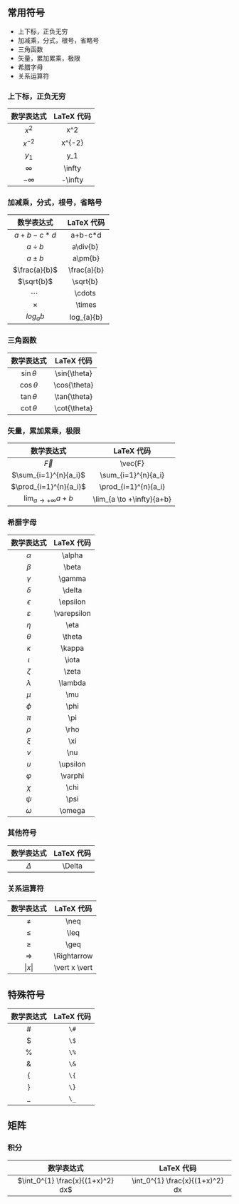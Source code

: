 ## 常用符号

- 上下标，正负无穷
- 加减乘，分式，根号，省略号
- 三角函数
- 矢量，累加累乘，极限
- 希腊字母
- 关系运算符

### 上下标，正负无穷

| 数学表达式 | LaTeX 代码 |
| :--------: | :--------: |
|   $x^2$   |    x^2     |
|  $x^{-2}$  |   x^{-2}   |
|   $y_1$    |    y_1     |
|  $\infty$  |   \infty   |
| $-\infty$  |  -\infty   |

### 加减乘，分式，根号，省略号

|  数学表达式   | LaTeX 代码 |
| :-----------: | :---------: |
|   $a+b-c*d$   |   a+b-c*d   |
|   $a\div{b}$   |  a\div{b}   |
|   $a\pm{b}$   |   a\pm{b}   |
|   $\frac{a}{b}$   |   \frac{a}{b}   |
|   $\sqrt{b}$   |   \sqrt{b}   |
|   $\cdots$    |   \cdots    |
| $\times$ | \times |
| $log_{a}{b}$ | log_{a}{b} |

### 三角函数

|   数学表达式   |  LaTeX 代码  |
| :------------: | :----------: |
| $\sin{\theta}$ | \sin{\theta} |
| $\cos{\theta}$ | \cos{\theta} |
| $\tan{\theta}$ | \tan{\theta} |
| $\cot{\theta}$ | \cot{\theta} |

### 矢量，累加累乘，极限

|            数学表达式             |        LaTeX 代码         |
| :-------------------------------: | :-----------------------: |
|             $\vec{F}$             |          \vec{F}          |
|       $\sum_{i=1}^{n}{a_i}$       |    \sum_{i=1}^{n}{a_i}    |
|      $\prod_{i=1}^{n}{a_i}$       |   \prod_{i=1}^{n}{a_i}    |
| $\lim_{a\rightarrow+\infty}{a+b}$ | \lim_{a \to +\infty}{a+b} |

### 希腊字母

|  数学表达式   | LaTeX 代码  |
| :-----------: | :---------: |
|   $\alpha$    |   \alpha    |
|    $\beta$    |    \beta    |
|   $\gamma$    |   \gamma    |
|   $\delta$    |   \delta    |
|  $\epsilon$   |  \epsilon   |
| $\varepsilon$ | \varepsilon |
|    $\eta$     |    \eta     |
|   $\theta$    |   \theta    |
|   $\kappa$    |   \kappa    |
|    $\iota$    |    \iota    |
|    $\zeta$    |    \zeta    |
|   $\lambda$   |   \lambda   |
|     $\mu$     |     \mu     |
|    $\phi$     |    \phi     |
|     $\pi$     |     \pi     |
|    $\rho$     |    \rho     |
|     $\xi$     |     \xi     |
|     $\nu$     |     \nu     |
|  $\upsilon$   |  \upsilon   |
|   $\varphi$   |   \varphi   |
|    $\chi$     |    \chi     |
|    $\psi$     |    \psi     |
|   $\omega$    |   \omega    |

### 其他符号

| 数学表达式 | LaTeX 代码 |
| :--------: | :--------: |
|  $\Delta$  |   \Delta   |



### 关系运算符

|   数学表达式    |  LaTeX 代码   |
| :-------------: | :-----------: |
|     $\neq$      |     \neq      |
|     $\leq$      |     \leq      |
|     $\geq$      |     \geq      |
|  $\Rightarrow$  |  \Rightarrow  |
| $\vert x \vert$ | \vert x \vert |

## 特殊符号

| 数学表达式 | LaTeX 代码 |
| :--------: | :--------: |
|    $\#$    |    `\#`    |
|    $\$$    |    `\$`    |
|    $\%$    |    `\%`    |
|    $\&$    |    `\&`    |
|    $\{$    |    `\{`    |
|    $\}$    |    `\}`    |
|    $\_$    |    `\_`    |

## 矩阵

### 积分

|            数学表达式             |           LaTeX 代码            |
| :-------------------------------: | :-----------------------------: |
| $\int_0^{1} \frac{x}{(1+x)^2} dx$ | \int_0^{1} \frac{x}{(1+x)^2} dx |

